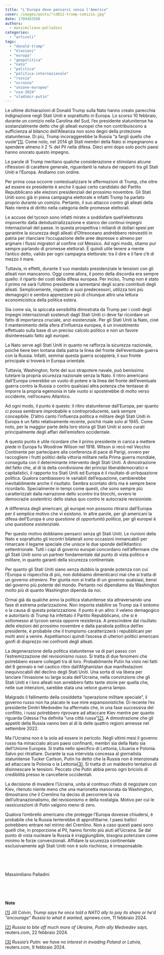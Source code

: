 ```yaml
---
title: "L'Europa deve pensarsi senza l'America"
cover: /images/posts/"cd012-trump-comizio.jpg"
date: 1709483588
authors:
  - massimiliano-palladini
categories: 
  - "articoli"
tags: 
  - "donald-trump"
  - "elezioni"
  - "europa"
  - "geopolitica"
  - "nato"
  - "politica"
  - "politica-internazionale"
  - "russia"
  - "ucraina"
  - "unione-europea"
  - "usa-2024"
  - "vladimir-putin"
---
```


Le ultime dichiarazioni di Donald Trump sulla Nato hanno creato parecchia indignazione negli Stati Uniti e soprattutto in Europa. Lo scorso 10 febbraio, durante un comizio nella Carolina del Sud, l’ex presidente statunitense ha sostanzialmente detto che gli alleati europei che non contribuiscono a sufficienza al bilancio dell’Alleanza non sono degni della protezione statunitense. Di più, Trump incoraggerebbe la Russia “a fargli quello che vuole”[\[1\]](#_ftn1). Come noto, nel 2014 gli Stati membri della Nato si impegnarono a spendere almeno il 2 % del Pil nella difesa. Dieci anni dopo solo pochi paesi hanno onorato questo impegno.

Le parole di Trump meritano qualche considerazione e stimolano alcune riflessioni di carattere generale, riguardanti la natura dei rapporti tra gli Stati Uniti e l’Europa. Andiamo con ordine.

Per prima cosa occorre contestualizzare le affermazioni di Trump, che oltre ad essere ex presidente è anche il quasi certo candidato del Partito Repubblicano alle elezioni presidenziali del prossimo novembre. Gli Stati Uniti sono già in piena campagna elettorale e infatti Trump ha parlato proprio durante un comizio. Pertanto, il suo attacco contro gli alleati della Nato rientra di diritto nella categoria delle promesse elettorali.

Le accuse del tycoon sono infatti mirate a soddisfare quell’elettorato impoverito dalla deindustrializzazione e stanco dei continui impegni internazionali del paese. In questa prospettiva i miliardi di dollari spesi per garantire la sicurezza degli alleati d’Oltreoceano andrebbero reinvestiti in patria per rilanciare l’occupazione delle aree depresse o almeno per arginare i flussi migratori al confine col Messico. Ad ogni modo, stiamo pur sempre parlando di promesse elettorali. È quindi utile tenere a mente l’antico detto, valido per ogni campagna elettorale: tra il dire e il fare c’è di mezzo il mare.

Tuttavia, in effetti, durante il suo mandato presidenziale le tensioni con gli alleati non mancarono. Oggi come allora, il pomo della discordia era sempre quello: il riparto dei costi della difesa europea. Per inciso, Trump non è stato il primo né sarà l’ultimo presidente a lamentarsi degli scarsi contributi degli alleati. Semplicemente, rispetto ai suoi predecessori, utilizza toni più demagogici e sembra apprezzare più di chiunque altro una lettura economicistica della politica estera.

Sia come sia, la spiccata sensibilità dimostrata da Trump per i costi degli impegni internazionali sostenuti dagli Stati Uniti ci deve far ricordare un fatto di importanza cruciale, anzi esistenziale. Per gli Stati Uniti la Nato, cioè il mantenimento della sfera d’influenza europea, è un investimento effettuato sulla base di un preciso calcolo politico e non un favore disinteressato fatto agli europei.

La Nato serve agli Stati Uniti in quanto ne rafforza la sicurezza nazionale, poiché tiene ben lontana dalla patria la linea del fronte dell’eventuale guerra con la Russia. Infatti, semmai questa guerra scoppierà, il suo fronte principale si troverà in Europa orientale.

Tuttavia, Washington, forte del suo strapotere navale, può benissimo tutelare la propria sicurezza nazionale senza la Nato. Il ritiro americano dall’Europa creerebbe un vuoto di potere e la linea del fronte dell’eventuale guerra contro la Russia o contro qualsiasi altra potenza che tentasse di imporre la propria egemonia in tale vuoto si sposterebbe di molto verso occidente, nell’oceano Atlantico.

Ad ogni modo, il punto è questo: il ritiro statunitense dall’Europa, per quanto ci possa sembrare improbabile e controproducente, sarà sempre concepibile. D’altro canto l’influenza politica e militare degli Stati Uniti in Europa è un fatto relativamente recente, poiché risale solo al 1945. Come noto, per la maggior parte della loro storia gli Stati Uniti si sono curati principalmente degli affari dell’emisfero occidentale.

A questo punto è utile ricordare che il primo presidente in carica a mettere piede in Europa fu Woodrow Wilson nel 1918. Wilson si recò nel Vecchio Continente per partecipare alla conferenza di pace di Parigi, ovvero per raccogliere i frutti politici della vittoria militare nella Prima guerra mondiale, conseguita con il determinante intervento degli Stati Uniti. A dimostrazione del fatto che, al di là della condivisione dei princìpi liberaldemocratici e capitalistici, il rapporto tra Stati Uniti ed Europa è il risultato di un’equazione politica. Qualora cambiassero le variabili dell’equazione, cambierebbe inevitabilmente anche il risultato. Sembra scontato dirlo ma è sempre bene ricordarlo. Specialmente in tempi come questi, che sono sempre più caratterizzati dalla narrazione dello scontro tra blocchi, ovvero le democrazie sostenitrici dello status quo contro le autocrazie revisioniste.

A differenza degli americani, gli europei non possono ritirarsi dall’Europa per il semplice motivo che vi esistono. In altre parole, per gli americani la difesa dell’Europa è _una questione di opportunità politica_, per gli europei è _una questione esistenziale_.

Per questo motivo dobbiamo pensarci senza gli Stati Uniti. Le riunioni della Nato e soprattutto gli incontri bilaterali sono occasioni immancabili per rimarcare il legame speciale che unisce le due sponde dell’Atlantico settentrionale. Tutti i capi di governo europei concordano nell’affermare che gli Stati Uniti sono un partner fondamentale dal punto di vista politico e militare, in quanto garanti della sicurezza continentale.

Per quanto gli Stati Uniti siano senza dubbio la grande potenza con cui l’Europa si rispecchia di più, non dobbiamo dimenticarci mai che si tratta di un governo _straniero_. Per giunta non si tratta di un governo qualsiasi, bensì del governo più potente del mondo. Pertanto noi dipendiamo da Washington molto più di quanto Washington dipenda da noi.

Ormai già da qualche anno la politica statunitense sta attraversando una fase di estrema polarizzazione. Non importa stabilire se Trump sia il sintomo o la causa di questa polarizzazione. Il punto è un altro: il veleno demagogico e autoritario di Trump ha infettato il Partito Repubblicano, che si è sottomesso al tycoon senza opporre resistenza. A prescindere dal risultato delle elezioni del prossimo novembre e dalla parabola politica dell’ex presidente, è probabile che il trumpismo caratterizzerà i repubblicani per molti anni a venire. Aspettiamoci quindi l’ascesa di ulteriori politici americani gonfi di disprezzo nei confronti degli alleati.

La degenerazione della politica statunitense va di pari passo con l’estremizzazione del revisionismo russo. Si tratta di due fenomeni che potrebbero essere collegati tra di loro. Probabilmente Putin ha visto nei fatti del 6 gennaio e nel caotico ritiro dall’Afghanistan due manifestazioni inequivocabili del declino degli Stati Uniti. Una sorta di via libera per lanciare l’invasione su larga scala dell’Ucraina, nella convinzione che gli Stati Uniti e i loro alleati non avrebbero fatto tante storie per quella che, nelle sue intenzioni, sarebbe stata una veloce guerra lampo.

Malgrado il fallimento della cosiddetta “operazione militare speciale”, il governo russo non ha placato le sue mire espansionistiche. Di recente l’ex presidente Dmitri Medvedev ha affermato che, in una fase successiva del conflitto, i russi potrebbero riprovare ad attaccare Kiev mentre per quanto riguarda Odessa l’ha definita “una città russa”[\[2\]](#_ftn2). A dimostrazione che gli appetiti della Russia vanno ben al di là delle quattro regioni annesse nel settembre 2022.

Ma l’Ucraina non è la sola ad essere in pericolo. Negli ultimi mesi il governo russo ha minacciato alcuni paesi confinanti, membri sia della Nato sia dell’Unione Europea. Si tratta nello specifico di Lettonia, Lituania e Polonia. Salvo poi ritrattare. Durante la sua intervista concessa al giornalista statunitense Tucker Carlson, Putin ha detto che la Russia non è intenzionata ad attaccare la Polonia o la Lettonia[\[3\]](#_ftn3). Si tratta di un maldestro tentativo di disinnescare le tensioni. Peccato che Putin abbia perso ogni briciolo di credibilità presso le cancellerie occidentali.

La decisione di invadere l’Ucraina, unita al continuo rifiuto di negoziare con Kiev, ritenuto niente meno che una marionetta manovrata da Washington, dimostrano che il Cremlino ha deciso di percorrere la via dell’ultranazionalismo, del revisionismo e della nostalgia. Motivo per cui le rassicurazioni di Putin valgono meno di zero.

Qualora l’ombrello americano che protegge l’Europa dovesse chiudersi, è probabile che la Russia tenterebbe di approfittarne. I paesi baltici potrebbero entrare nel mirino del Cremlino. Non a caso questi paesi sono quelli che, in proporzione al Pil, hanno fornito più aiuti all’Ucraina. Se dal punto di vista nucleare la Russia è irraggiungibile, bisogna potenziare come minimo le forze convenzionali. Affidare la sicurezza continentale esclusivamente agli Stati Uniti non è solo rischioso, è irresponsabile.

 

 

Massimiliano Palladini

 

 

**Note**

[\[1\]](#_ftnref1) Jill Colvin, _Trump says he once told a NATO ally to pay its share or he’d “encourage” Russia to what it wanted_, apnews.com, 11 febbraio 2024.

[\[2\]](#_ftnref2) _Russia to bite off much more of Ukraine, Putin ally Medvedev says_, reuters.com, 22 febbraio 2024.

[\[3\]](#_ftnref3) _Russia’s Putin: we have no interest in invading Poland or Latvia_, reuters.com, 9 febbraio 2024.
